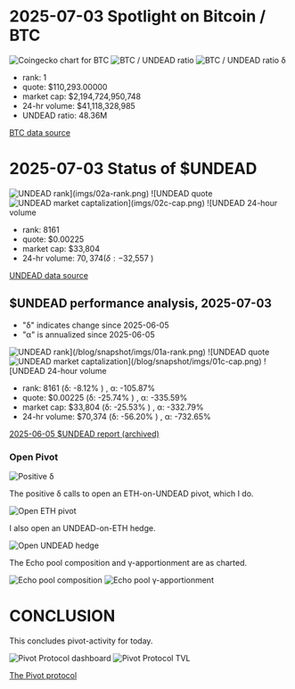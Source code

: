 # 2025-07-03 Spotlight on Bitcoin / BTC 



![Coingecko chart for BTC](imgs/01a-btc.png) 
![BTC / UNDEAD ratio](imgs/01b-ratio.png) 
![BTC / UNDEAD ratio δ](imgs/01c-delta.png) 


* rank: 1 
* quote: $110,293.00000 
* market cap: $2,194,724,950,748 
* 24-hr volume: $41,118,328,985 
* UNDEAD ratio: 48.36M 

[BTC data source](https://www.coingecko.com/en/coins/bitcoin) 

# 2025-07-03 Status of $UNDEAD 

![$UNDEAD rank](imgs/02a-rank.png) 
![$UNDEAD quote](imgs/02b-quote.png) 
![$UNDEAD market captalization](imgs/02c-cap.png) 
![$UNDEAD 24-hour volume](imgs/02d-vol.png) 

* rank: 8161 
* quote: $0.00225 
* market cap: $33,804 
* 24-hr volume: $70,374 (δ: -$32,557 ) 


[UNDEAD data source](https://www.coingecko.com/en/coins/undead-blocks) 

## $UNDEAD performance analysis, 2025-07-03 

* "δ" indicates change since 2025-06-05 
* "α" is annualized since 2025-06-05 

![$UNDEAD rank](/blog/snapshot/imgs/01a-rank.png) 
![$UNDEAD quote](/blog/snapshot/imgs/01b-quote.png) 
![$UNDEAD market captalization](/blog/snapshot/imgs/01c-cap.png) 
![$UNDEAD 24-hour volume](/blog/snapshot/imgs/01d-vol.png) 

* rank: 8161 (δ: -8.12% ) , α: -105.87% 
* quote: $0.00225 (δ: -25.74% ) , α: -335.59% 
* market cap: $33,804 (δ: -25.53% ) , α: -332.79% 
* 24-hr volume: $70,374 (δ: -56.20% ) , α: -732.65% 

[2025-06-05 $UNDEAD report (archived)](https://github.com/pivoteur/biz/tree/main/blog/snapshot) 
### Open Pivot 

![Positive δ](imgs/03a-pos.png) 

The positive δ calls to open an ETH-on-UNDEAD pivot, which I do. 

![Open ETH pivot](imgs/03b-open-eth-pivot.png) 

I also open an UNDEAD-on-ETH hedge. 

![Open UNDEAD hedge](imgs/03c-open-undead-hedge.png) 

The Echo pool composition and γ-apportionment are as charted. 

![Echo pool composition](imgs/04a-comp.png) 
![Echo pool γ-apportionment](imgs/04b-apport.png) 
# CONCLUSION 

This concludes pivot-activity for today. 

![Pivot Protocol dashboard](imgs/05a-dash.png) 
![Pivot Protocol TVL](imgs/05b-tvl.png) 


[The Pivot protocol](https://pivoteur.github.io/#) 
